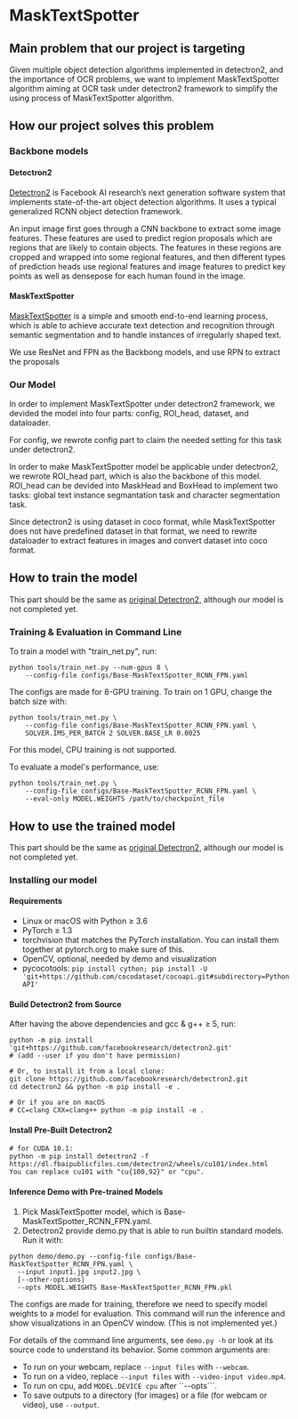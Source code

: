 # MaskTextSpotter
## Main problem that our project is targeting
Given multiple object detection algorithms implemented in detectron2, and the importance of OCR problems, we want to implement MaskTextSpotter algorithm aiming at OCR task under detectron2 framework to simplify the using process of MaskTextSpotter algorithm.

## How our project solves this problem
### Backbone models

#### Detectron2

[Detectron2](https://github.com/facebookresearch/detectron2) is Facebook AI research’s next generation software system that implements state-of-the-art object detection algorithms. It uses a typical generalized RCNN object detection framework. 

An input image first goes through a CNN backbone to extract some image features. These features are used to predict region proposals which are regions that are likely to contain objects. The features in these regions are cropped and wrapped into some regional features, and then different types of prediction heads use regional features and image features to predict key points as well as densepose for each human found in the image.

#### MaskTextSpotter

[MaskTextSpotter](https://github.com/MhLiao/MaskTextSpotter) is a simple and smooth end-to-end learning process, which is able to achieve accurate text detection and recognition through semantic segmentation and to handle instances of irregularly shaped text.

We use ResNet and FPN as the Backbong models, and use RPN to extract the proposals

### Our Model
In order to implement MaskTextSpotter under detectron2 framework, we devided the model into four parts: config, ROI_head, dataset, and dataloader.

For config, we rewrote config part to claim the needed setting for this task under detectron2.

In order to make MaskTextSpotter model be applicable under detectron2, we rewrote ROI_head part, which is also the backbone of this model. ROI_head can be devided into MaskHead and BoxHead to implement two tasks: global text instance segmantation task and character segmentation task. 

Since detectron2 is using dataset in coco format, while MaskTextSpotter does not have predefined dataset in that format, we need to rewrite dataloader to extract features in images and convert dataset into coco format. 

## How to train the model
This part should be the same as [original Detectron2](https://github.com/facebookresearch/detectron2/blob/master/GETTING_STARTED.md), although our model is not completed yet.

### Training & Evaluation in Command Line

To train a model with "train_net.py", run:

```
python tools/train_net.py --num-gpus 8 \
	--config-file configs/Base-MaskTextSpotter_RCNN_FPN.yaml
```

The configs are made for 8-GPU training. To train on 1 GPU, change the batch size with:
```
python tools/train_net.py \
	--config-file configs/Base-MaskTextSpotter_RCNN_FPN.yaml \
	SOLVER.IMS_PER_BATCH 2 SOLVER.BASE_LR 0.0025
```
For this model, CPU training is not supported.

To evaluate a model's performance, use:

```
python tools/train_net.py \
	--config-file configs/Base-MaskTextSpotter_RCNN_FPN.yaml \
	--eval-only MODEL.WEIGHTS /path/to/checkpoint_file
```

## How to use the trained model
This part should be the same as [original Detectron2](https://github.com/facebookresearch/detectron2/blob/master/INSTALL.md), although our model is not completed yet.

### Installing our model
#### Requirements

- Linux or macOS with Python ≥ 3.6
- PyTorch ≥ 1.3
- torchvision that matches the PyTorch installation. You can install them together at pytorch.org to make sure of this.
- OpenCV, optional, needed by demo and visualization
- pycocotools: ```pip install cython; pip install -U 'git+https://github.com/cocodataset/cocoapi.git#subdirectory=PythonAPI'```

#### Build Detectron2 from Source
After having the above dependencies and gcc & g++ ≥ 5, run:

```
python -m pip install 'git+https://github.com/facebookresearch/detectron2.git'
# (add --user if you don't have permission)

# Or, to install it from a local clone:
git clone https://github.com/facebookresearch/detectron2.git
cd detectron2 && python -m pip install -e .

# Or if you are on macOS
# CC=clang CXX=clang++ python -m pip install -e .
```

#### Install Pre-Built Detectron2

```
# for CUDA 10.1:
python -m pip install detectron2 -f https://dl.fbaipublicfiles.com/detectron2/wheels/cu101/index.html
You can replace cu101 with "cu{100,92}" or "cpu".
```

#### Inference Demo with Pre-trained Models

1. Pick MaskTextSpotter model, which is Base-MaskTextSpotter_RCNN_FPN.yaml.
2. Detectron2 provide demo.py that is able to run builtin standard models. Run it with:
```
python demo/demo.py --config-file configs/Base-MaskTextSpotter_RCNN_FPN.yaml \
  --input input1.jpg input2.jpg \
  [--other-options]
  --opts MODEL.WEIGHTS Base-MaskTextSpotter_RCNN_FPN.pkl
```
The configs are made for training, therefore we need to specify model weights to a model for evaluation. This command will run the inference and show visualizations in an OpenCV window. (This is not implemented yet.)

For details of the command line arguments, see ```demo.py -h``` or look at its source code to understand its behavior. Some common arguments are:

- To run on your webcam, replace ```--input files``` with ```--webcam```.
- To run on a video, replace ```--input files``` with ```--video-input video.mp4```.
- To run on cpu, add ```MODEL.DEVICE cpu``` after ``--opts```.
- To save outputs to a directory (for images) or a file (for webcam or video), use ```--output```.
